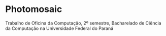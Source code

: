 Photomosaic
===========

Trabalho de Oficina da Computação, 2º semestre, Bacharelado de Ciência da Computação na Universidade Federal do Paraná
